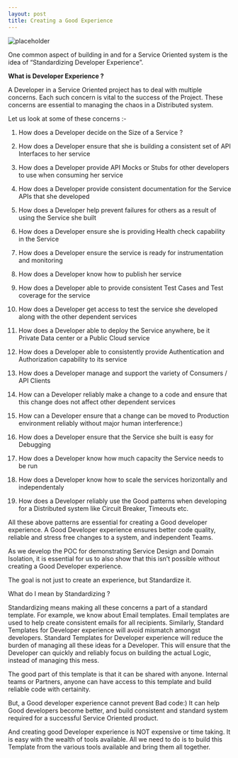 ```yaml
---
layout: post
title: Creating a Good Experience
---
```


![placeholder](https://vivekjuneja.files.wordpress.com/2015/04/developer-experience.jpg?w=660
 "freaking awesome")


One common aspect of building in and for a Service Oriented system is the idea of “Standardizing Developer Experience”.

**What is Developer Experience ?**

A Developer in a Service Oriented project has to deal with multiple concerns. Each such concern is vital to the success of the Project. These concerns are essential to managing the chaos in a Distributed system.

Let us look at some of these concerns :-

1. How does a Developer decide on the Size of a Service ?

2. How does a Developer ensure that she is building a consistent set of API Interfaces to her service

3. How does a Developer provide API Mocks or Stubs for other developers to use when consuming her service

4. How does a Developer provide consistent documentation for the Service APIs that she developed

5. How does a Developer help prevent failures for others as a result of using the Service she built

6. How does a Developer ensure she is providing Health check capability in the Service

7. How does a Developer ensure the service is ready for instrumentation and monitoring

8. How does a Developer know how to publish her service

9. How does a Developer able to provide consistent Test Cases and Test coverage for the service

10. How does a Developer get access to test the service she developed along with the other dependent services

11. How does a Developer able to deploy the Service anywhere, be it Private Data center or a Public Cloud service

12. How does a Developer able to consistently provide Authentication and Authorization capability to its service

13. How does a Developer manage and support the variety of Consumers / API Clients

14. How can a Developer reliably make a change to a code and ensure that this change does not affect other dependent services

15. How can a Developer ensure that a change can be moved to Production environment reliably without major human interference:)

16. How does a Developer ensure that the Service she built is easy for Debugging

17. How does a Developer know how much capacity the Service needs to be run

18. How does a Developer know how to scale the services horizontally and independentaly

19. How does a Developer reliably use the Good patterns when developing for a Distributed system like Circuit Breaker, Timeouts etc.

All these above patterns are essential for creating a Good developer experience. A Good Developer experience ensures better code quality, reliable and stress free changes to a system, and independent Teams.

As we develop the POC for demonstrating Service Design and Domain Isolation, it is essential for us to also show that this isn’t possible without creating a Good Developer experience.

The goal is not just to create an experience, but Standardize it.

What do I mean by Standardizing ?

Standardizing means making all these concerns a part of a standard template. For example, we know about Email templates. Email templates are used to help create consistent emails for all recipients. Similarly, Standard Templates for Developer experience will avoid mismatch amongst developers. Standard Templates for Developer experience will reduce the burden of managing all these ideas for a Developer. This will ensure that the Developer can quickly and reliably focus on building the actual Logic, instead of managing this mess.

The good part of this template is that it can be shared with anyone. Internal teams or Partners, anyone can have access to this template and build reliable code with certainity.

But, a Good developer experience cannot prevent Bad code:) It can help Good developers become better, and build consistent and standard system required for a successful Service Oriented product.

And creating good Developer experience is NOT expensive or time taking. It is easy with the wealth of tools available. All we need to do is to build this Template from the various tools available and bring them all together.